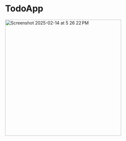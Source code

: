 # TodoApp

<img width="377" alt="Screenshot 2025-02-14 at 5 26 22 PM" src="https://github.com/user-attachments/assets/e7059a3a-18cb-4ece-bd9c-45e54c2e3074" />
